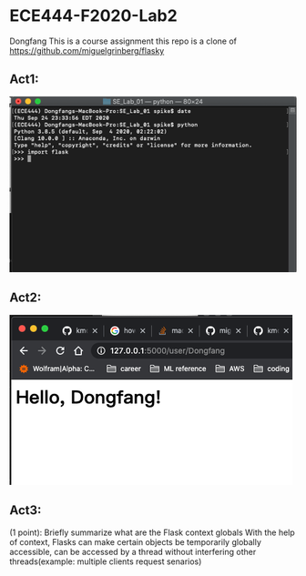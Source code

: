 # ECE444-F2020-Lab2
Dongfang This is a course assignment this repo is a clone of https://github.com/miguelgrinberg/flasky 

## Act1:

![Optional Text](https://github.com/kmomuphnie/ECE444-F2020-Lab2/blob/master/act1.png)


## Act2:
![Optional Text](https://github.com/kmomuphnie/ECE444-F2020-Lab2/blob/master/act2.png)


## Act3:

(1 point): Briefly summarize what are the Flask context globals
With the help of context, Flasks can make certain objects be temporarily globally accessible, can be accessed by 
a thread without interfering other threads(example: multiple clients request senarios)





